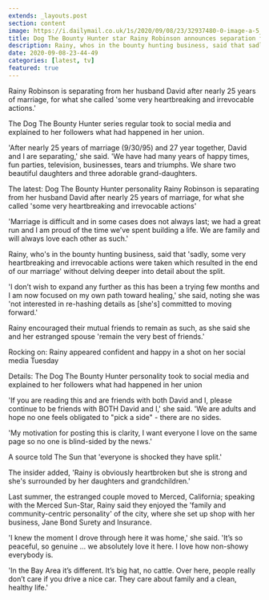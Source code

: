 ```yaml
---
extends: _layouts.post
section: content
image: https://i.dailymail.co.uk/1s/2020/09/08/23/32937480-0-image-a-5_1599603548145.jpg 
title: Dog The Bounty Hunter star Rainy Robinson announces separation from husband David 
description: Rainy, whos in the bounty hunting business, said that sadly, some very heartbreaking and irrevocable actions were taken which resulted in the end of our marriage. 
date: 2020-09-08-23-44-49 
categories: [latest, tv] 
featured: true 
--- 
```

Rainy Robinson is separating from her husband David after nearly 25 years of marriage, for what she called 'some very heartbreaking and irrevocable actions.'

The Dog The Bounty Hunter series regular took to social media and explained to her followers what had happened in her union.

'After nearly 25 years of marriage (9/30/95) and 27 year together, David and I are separating,' she said. 'We have had many years of happy times, fun parties, television, businesses, tears and triumphs. We share two beautiful daughters and three adorable grand-daughters.

The latest: Dog The Bounty Hunter personality Rainy Robinson is separating from her husband David after nearly 25 years of marriage, for what she called 'some very heartbreaking and irrevocable actions'

'Marriage is difficult and in some cases does not always last; we had a great run and I am proud of the time we’ve spent building a life. We are family and will always love each other as such.'

Rainy, who's in the bounty hunting business, said that 'sadly, some very heartbreaking and irrevocable actions were taken which resulted in the end of our marriage' without delving deeper into detail about the split.

'I don’t wish to expand any further as this has been a trying few months and I am now focused on my own path toward healing,' she said, noting she was 'not interested in re-hashing details as [she's] committed to moving forward.'

Rainy encouraged their mutual friends to remain as such, as she said she and her estranged spouse 'remain the very best of friends.'

Rocking on: Rainy appeared confident and happy in a shot on her social media Tuesday 

Details: The Dog The Bounty Hunter personality took to social media and explained to her followers what had happened in her union

'If you are reading this and are friends with both David and I, please continue to be friends with BOTH David and I,' she said. 'We are adults and hope no one feels obligated to "pick a side" - there are no sides. 

'My motivation for posting this is clarity, I want everyone I love on the same page so no one is blind-sided by the news.'

A source told The Sun that 'everyone is shocked they have split.'

The insider added, 'Rainy is obviously heartbroken but she is strong and she's surrounded by her daughters and grandchildren.'

Last summer, the estranged couple moved to Merced, California; speaking with the Merced Sun-Star, Rainy said they enjoyed the 'family and community-centric personality' of the city, where she set up shop with her business, Jane Bond Surety and Insurance.

'I knew the moment I drove through here it was home,' she said. 'It’s so peaceful, so genuine ... we absolutely love it here. I love how non-showy everybody is.

'In the Bay Area it’s different. It’s big hat, no cattle. Over here, people really don’t care if you drive a nice car. They care about family and a clean, healthy life.' 

